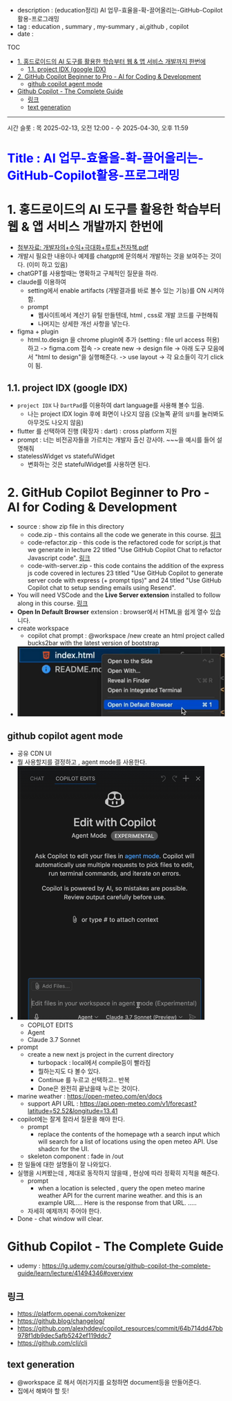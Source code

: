 - description : (education정리) AI 업무-효율을-확-끌어올리는-GitHub-Copilot활용-프로그래밍
- tag : education , summary , my-summary , ai,github , copilot
- date : 

TOC
- [1. 홍드로이드의 AI 도구를 활용한 학습부터 웹 \& 앱 서비스 개발까지 한번에](#1-홍드로이드의-ai-도구를-활용한-학습부터-웹--앱-서비스-개발까지-한번에)
  - [1.1. project IDX (google IDX)](#11-project-idx-google-idx)
- [2. GitHub Copilot Beginner to Pro - AI for Coding \& Development](#2-github-copilot-beginner-to-pro---ai-for-coding--development)
  - [github copilot agent mode](#github-copilot-agent-mode)
- [Github Copilot - The Complete Guide](#github-copilot---the-complete-guide)
  - [링크](#링크)
  - [text generation](#text-generation)


-------

시간 슬롯 : 목 2025-02-13, 오전 12:00 - 수 2025-04-30, 오후 11:59

<H1><p style="color:blue;">Title : AI 업무-효율을-확-끌어올리는-GitHub-Copilot활용-프로그래밍</p></H1>

# 1. 홍드로이드의 AI 도구를 활용한 학습부터 웹 & 앱 서비스 개발까지 한번에
- [첨부자료: 개발자의+수익+극대화+루트+전자책.pdf](./개발자의+수익+극대화+루트+전자책.pdf)
- 개발시 필요한 내용이나 예제를 chatgpt에 문의해서 개발하는 것을 보여주는 것이다. (이미 하고 있음)
- chatGPT를 사용할때는 명확하고 구체적인 질문을 하라.
- claude를 이용하여 
  - setting에서 enable artifacts (개발결과를 바로 볼수 있는  기능)를 ON 시켜야함.
  - prompt
    - 웹사이트에서 계산기 유틸 만들텐데, html , css로 개발 코드를 구현해줘
    - 나머지는 상세한 개선 사항을 넣는다.
- figma + plugin
  - html.to.design 을 chrome plugin에 추가 (setting : file url access 허용) 하고 -> figma.com 접속 -> create new -> design file -> 아래 도구 모음에서 "html to design"을 실행해준다. -> use layout -> 각 요소들이 각기 click이 됨.

## 1.1. project IDX (google IDX)
- ```project IDX``` 나 ```DartPad```를 이용하여 dart language를 사용해 볼수 있음.
  - 나는 project IDX login 후에 화면이 나오지 않음 (오늘쪽 끝의 ```설치```를 눌러봐도 아무것도 나오지 않음)
- flutter 를 선택하여 진행 (확장자 : dart) : cross platform 지원
- prompt : 너는 비전공자들을 가르치는 개발자 출신 강사야.  ~~~을 예시를 들어 설명해줘
- statelessWidget vs statefulWidget
  - 변화하는 것은 statefulWidget를 사용하면 된다.

# 2. GitHub Copilot Beginner to Pro - AI for Coding & Development
- source : show zip file in this directory
  - code.zip - this contains all the code we generate in this course. [링크](./code.zip)
  - code-refactor.zip - this code is the refactored code for script.js that we generate in lecture 22 titled "Use GitHub Copilot Chat to refactor Javascript code". [링크](./code-refactor.zip)
  - code-with-server.zip - this code contains the addition of the express js code covered in lectures 23 titled "Use GitHub Copilot to generate server code with express (+ prompt tips)" and 24 titled "Use GitHub Copilot chat to setup sending emails using Resend".
- You will need VSCode and the **Live Server extension** installed to follow along in this course.  [링크](./code-with-server.zip)
- **Open In Default Browser** extension : browser에서 HTML을 쉽게 열수 있습니다.
- create workspace
  - copilot chat prompt : @workspace /new  create an html project called bucks2bar with the latest version of bootstrap
- ![open in default browser](image.png)


## github copilot agent mode
- 공유 CDN UI
- 뭘 사용할지를 결정하고 , agent mode를 사용한다.
- ![alt text](image-1.png)
  - COPILOT EDITS
  - Agent
  - Claude 3.7 Sonnet
- prompt
  - create a new next js project in the current directory
    - turbopack : local에서 compile등이 빨라짐
    - 뭘하는지도 다 볼수 있다.
    - Continue 를 누르고 선택하고.. 반복
    - Done은 완전히 끝났을때 누르는 것이다.
- marine weather : https://open-meteo.com/en/docs
  - support API URL : https://api.open-meteo.com/v1/forecast?latitude=52.52&longitude=13.41
- copilot에는 잘게 잘라서 질문을 해야 한다.
  - prompt
    - replace the contents of the homepage wth a search input which will search for a list of locations using the open meteo API. Use shadcn for the UI. 
  - skeleton component : fade in /out
- 한 일들에 대한 설명들이 잘 나와있다.
- 실행을 시켜봤는데 , 제대로 동작하지 않을때 ,  현상에 따라 정확히 지적을 해준다.
  - prompt
    - when a location is selected , query the open meteo marine weather API for the current marine weather. and this is an example URL....  Here is the response from that URL. .....   
  - 자세히 예제까지 주어야 한다.
- Done - chat window will clear.

# Github Copilot - The Complete Guide
- udemy : https://lg.udemy.com/course/github-copilot-the-complete-guide/learn/lecture/41494346#overview
## 링크
- https://platform.openai.com/tokenizer
- https://github.blog/changelog/
- https://github.com/alexhddev/copilot_resources/commit/64b714dd47bb978f1db9dec5afb5242ef119ddc7
- https://github.com/cli/cli

## text generation
- @workspace 로 해서 여러가지를 요청하면 document등을 만들어준다.
- 집에서 해봐야 할 듯!
